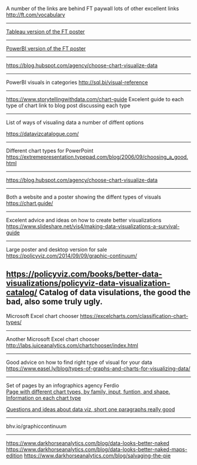 A number of the links are behind FT paywall lots of other excellent links
http://ft.com/vocabulary

------------
[Tableau version of the FT poster](https://public.tableau.com/views/VisualVocabulary/VisualVocabulary?%3Aembed=y&%3Adisplay_count=yes&publish=yes&%3AshowVizHome=no#1 "Tableau version of the FT poster")

------------
[PowerBI version of the FT poster](https://app.powerbi.com/view?r=eyJrIjoiMDA4YWIwZWEtMDE3ZS00YmFhLWE5YWMtODFlZWEzNTU1ODNiIiwidCI6IjZjMGE1YjljLTA4OWEtNDk0ZS1iMDVlLTcxNjEwOTgyOTA0NyIsImMiOjF9 "PowerBI version of the FT poster")

------------
https://blog.hubspot.com/agency/choose-chart-visualize-data

------------
PowerBI visuals in categories
http://sql.bi/visual-reference

------------
https://www.storytellingwithdata.com/chart-guide
Excelent guide to each type of chart link to blog post discussing each type

------------
List of ways of visualing data a number of diffent options

https://datavizcatalogue.com/

------------

Different chart types for PowerPoint
https://extremepresentation.typepad.com/blog/2006/09/choosing_a_good.html

------------
https://blog.hubspot.com/agency/choose-chart-visualize-data

------------
Both a website and a poster showing the diffent types of visuals
https://chart.guide/

------------
Excelent advice and ideas on how to create better visualizations
https://www.slideshare.net/vis4/making-data-visualizations-a-survival-guide

------------
Large poster and desktop version for sale
https://policyviz.com/2014/09/09/graphic-continuum/

https://policyviz.com/books/better-data-visualizations/policyviz-data-visualization-catalog/
Catalog of data visulations, the good the bad, also some truly ugly.
------------
Microsoft Excel chart chooser
https://excelcharts.com/classification-chart-types/

------------
Another Microsoft Excel chart chooser
http://labs.juiceanalytics.com/chartchooser/index.html

------------
Good advice on how to find right type of visual for your data
https://www.easel.ly/blog/types-of-graphs-and-charts-for-visualizing-data/

------------
Set of pages by an infographics agency Ferdio </br>
[Page with different chart types, by family, input, funtion, and shape.  Information on each chart type](http://bhv.io/datavizproject "Page with different chart types, by family, input, funtion, and shape.  Information on each chart type")

[Questions and ideas about data viz, short one paragraphs really good](https://www.ferdio.com/notebook "Questions and ideas about data viz, short one paragraphs really good")

------------
bhv.io/graphiccontinuum

---

https://www.darkhorseanalytics.com/blog/data-looks-better-naked
https://www.darkhorseanalytics.com/blog/data-looks-better-naked-maps-edition
https://www.darkhorseanalytics.com/blog/salvaging-the-pie
